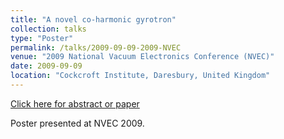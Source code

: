 ```yaml
---
title: "A novel co-harmonic gyrotron"
collection: talks
type: "Poster"
permalink: /talks/2009-09-09-2009-NVEC
venue: "2009 National Vacuum Electronics Conference (NVEC)"
date: 2009-09-09
location: "Cockcroft Institute, Daresbury, United Kingdom"
---
```


[Click here for abstract or paper](http://www.research.lancs.ac.uk/portal/en/publications/a-novel-coharmonic-gyrotron(21f518b8-25d2-4ea6-8d69-6979f74a6b6f)/export.html)

Poster presented at NVEC 2009.
